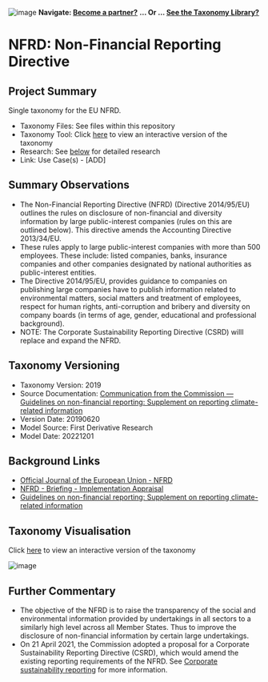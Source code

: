 ![image](https://user-images.githubusercontent.com/112073913/188821900-0c411acf-fbdd-4163-adc9-3ba4e2be78df.png)
**Navigate: [Become a partner?](https://github.com/OS-SFT/06-COLLABORATORS-PARTNERS)**
**... Or ... [See the Taxonomy Library?](https://github.com/orgs/OS-SFT/projects/2)**

# NFRD: Non-Financial Reporting Directive

## Project Summary

Single taxonomy for the EU NFRD.
- Taxonomy Files: See files within this repository
- Taxonomy Tool: Click [here](https://os-sft.solidatus.com/viewer/share/lLbKsMACOj3kahftn20CnyobtoyX9DcH) to view an interactive version of the taxonomy
- Research: See [below](https://github.com/OS-SFT/Taxonomy-Mappings-Library/blob/NFRD-branch-221201/Single%20Taxonomies/NFRD/Readme.md#detailed-research) for detailed research
- Link: Use Case(s) - [ADD]

## Summary Observations

-	The Non-Financial Reporting Directive (NFRD) (Directive 2014/95/EU) outlines the rules on disclosure of non-financial and diversity information by large public-interest companies (rules on this are outlined below). This directive amends the Accounting Directive 2013/34/EU. 
-	These rules apply to large public-interest companies with more than 500 employees. These include: listed companies, banks, insurance companies and other companies designated by national authorities as public-interest entities. 
-	The Directive 2014/95/EU, provides guidance to companies on publishing large companies have to publish information related to environmental matters, social matters and treatment of employees, respect for human rights, anti-corruption and bribery and diversity on company boards (in terms of age, gender, educational and professional background).
-	NOTE: The Corporate Sustainability Reporting Directive (CSRD) willl replace and expand the NFRD.

## Taxonomy Versioning 

- Taxonomy Version: 2019 
- Source Documentation: [Communication from the Commission — Guidelines on non-financial reporting: Supplement on reporting climate-related information](https://eur-lex.europa.eu/legal-content/EN/TXT/?uri=CELEX:52019XC0620(01)) 
- Version Date: 20190620 
- Model Source: First Derivative Research 
- Model Date: 20221201 

## Background Links

- [Official Journal of the European Union - NFRD ](https://eur-lex.europa.eu/legal-content/EN/TXT/?uri=CELEX%3A32014L0095)
- [NFRD - Briefing - Implementation Appraisal](https://www.europarl.europa.eu/RegData/etudes/BRIE/2021/654213/EPRS_BRI(2021)654213_EN.pdf)
- [Guidelines on non-financial reporting: Supplement on reporting climate-related information](https://eur-lex.europa.eu/legal-content/EN/TXT/?uri=CELEX:52019XC0620(01))

## Taxonomy Visualisation

Click [here](https://os-sft.solidatus.com/viewer/share/lLbKsMACOj3kahftn20CnyobtoyX9DcH) to view an interactive version of the taxonomy

![image](https://github.com/OS-SFT/Taxonomy-Mappings-Library/assets/112079442/bd80d402-6a1c-463e-8510-7378132e06f9)

## Further Commentary

- The objective of the NFRD is to raise the transparency of the social and environmental information provided by undertakings in all sectors to a similarly high level across all Member States. Thus to improve the disclosure of non-financial information by certain large undertakings.
- On 21 April 2021, the Commission adopted a proposal for a Corporate Sustainability Reporting Directive (CSRD), which would amend the existing reporting requirements of the NFRD. See [Corporate sustainability reporting](https://finance.ec.europa.eu/capital-markets-union-and-financial-markets/company-reporting-and-auditing/company-reporting/corporate-sustainability-reporting_en) for more information.

